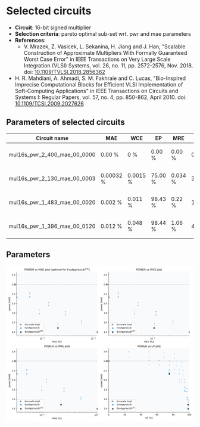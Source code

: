 
Selected circuits
===================
 - **Circuit**: 16-bit signed multiplier
 - **Selection criteria**: pareto optimal sub-set wrt. pwr and mae parameters
 - **References**: 
   - V. Mrazek, Z. Vasicek, L. Sekanina, H. Jiang and J. Han, "Scalable Construction of Approximate Multipliers With Formally Guaranteed Worst Case Error" in IEEE Transactions on Very Large Scale Integration (VLSI) Systems, vol. 26, no. 11, pp. 2572-2576, Nov. 2018. doi: [10.1109/TVLSI.2018.2856362](https://dx.doi.org/10.1109/TVLSI.2018.2856362)
  - H. R. Mahdiani, A. Ahmadi, S. M. Fakhraie and C. Lucas, "Bio-Inspired Imprecise Computational Blocks for Efficient VLSI Implementation of Soft-Computing Applications" in IEEE Transactions on Circuits and Systems I: Regular Papers, vol. 57, no. 4, pp. 850-862, April 2010. doi: [10.1109/TCSI.2009.2027626](https://dx.doi.org/10.1109/TCSI.2009.2027626)


Parameters of selected circuits
----------------------------

| Circuit name | MAE | WCE | EP | MRE | MSE | Download |
| --- |  --- | --- | --- | --- | --- | --- | 
| mul16s_pwr_2_400_mae_00_0000 | 0.00 % | 0 % | 0.00 % | 0.00 % | 0 |  [[Verilog<sub>generic</sub>](mul16s_pwr_2_400_mae_00_0000_gen.v)] [[Verilog<sub>PDK45</sub>](mul16s_pwr_2_400_mae_00_0000_pdk45.v)]  [[C](mul16s_pwr_2_400_mae_00_0000.c)] |
| mul16s_pwr_2_130_mae_00_0003 | 0.00032 % | 0.0015 % | 75.00 % | 0.034 % | 357913944 |  [[Verilog<sub>generic</sub>](mul16s_pwr_2_130_mae_00_0003_gen.v)] [[Verilog<sub>PDK45</sub>](mul16s_pwr_2_130_mae_00_0003_pdk45.v)]  [[C](mul16s_pwr_2_130_mae_00_0003.c)] |
| mul16s_pwr_1_483_mae_00_0020 | 0.002 % | 0.011 % | 98.43 % | 0.22 % | 12526988054 |  [[Verilog<sub>generic</sub>](mul16s_pwr_1_483_mae_00_0020_gen.v)] [[Verilog<sub>PDK45</sub>](mul16s_pwr_1_483_mae_00_0020_pdk45.v)]  [[C](mul16s_pwr_1_483_mae_00_0020.c)] |
| mul16s_pwr_1_396_mae_00_0120 | 0.012 % | 0.048 % | 98.44 % | 1.06 % | 477278241370 |  [[Verilog<sub>generic</sub>](mul16s_pwr_1_396_mae_00_0120_gen.v)] [[Verilog<sub>PDK45</sub>](mul16s_pwr_1_396_mae_00_0120_pdk45.v)]  [[C](mul16s_pwr_1_396_mae_00_0120.c)] |
    
Parameters
--------------
![Parameters figure](fig.png)
             